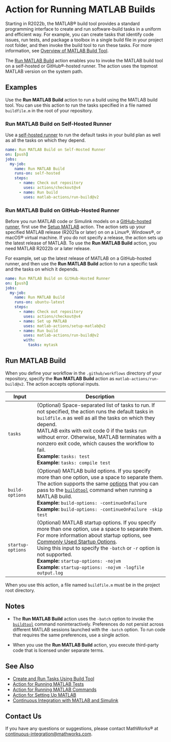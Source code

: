 # Action for Running MATLAB Builds

Starting in R2022b, the MATLAB&reg; build tool provides a standard programming interface to create and run software-build tasks in a uniform and efficient way. For example, you can create tasks that identify code issues, run tests, and package a toolbox in a single build file in your project root folder, and then invoke the build tool to run these tasks. For more information, see [Overview of MATLAB Build Tool](https://www.mathworks.com/help/matlab/matlab_prog/overview-of-matlab-build-tool.html).

The [Run MATLAB Build](#run-matlab-build) action enables you to invoke the MATLAB build tool on a self-hosted or GitHub&reg;-hosted runner. The action uses the topmost MATLAB version on the system path.

## Examples
Use the **Run MATLAB Build** action to run a build using the MATLAB build tool. You can use this action to run the tasks specified in a file named  `buildfile.m` in the root of your repository.

### Run MATLAB Build on Self-Hosted Runner
Use a [self-hosted runner](https://docs.github.com/en/actions/hosting-your-own-runners/managing-self-hosted-runners/about-self-hosted-runners) to run the default tasks in your build plan as well as all the tasks on which they depend.

```yaml
name: Run MATLAB Build on Self-Hosted Runner
on: [push]
jobs:
  my-job:
    name: Run MATLAB Build
    runs-on: self-hosted
    steps:
      - name: Check out repository
        uses: actions/checkout@v4
      - name: Run build
        uses: matlab-actions/run-build@v2
```

### Run MATLAB Build on GitHub-Hosted Runner
Before you run MATLAB code or Simulink models on a [GitHub-hosted runner](https://docs.github.com/en/actions/using-github-hosted-runners/about-github-hosted-runners/about-github-hosted-runners), first use the [Setup MATLAB](https://github.com/matlab-actions/setup-matlab/) action. The action sets up your specified MATLAB release (R2021a or later) on on a Linux&reg;, Windows&reg;, or macOS&reg; virtual machine. If you do not specify a release, the action sets up the latest release of MATLAB. To use the **Run MATLAB Build** action, you need MATLAB R2022b or a later release.

For example, set up the latest release of MATLAB on a GitHub-hosted runner, and then use the **Run MATLAB Build** action to run a specific task and the tasks on which it depends.

```yaml
name: Run MATLAB Build on GitHub-Hosted Runner
on: [push]
jobs:
  my-job:
    name: Run MATLAB Build
    runs-on: ubuntu-latest
    steps:
      - name: Check out repository
        uses: actions/checkout@v4
      - name: Set up MATLAB
        uses: matlab-actions/setup-matlab@v2
      - name: Run build
        uses: matlab-actions/run-build@v2
        with:
          tasks: mytask
```

## Run MATLAB Build
When you define your workflow in the `.github/workflows` directory of your repository, specify the **Run MATLAB Build** action as `matlab-actions/run-build@v2`. The action accepts optional inputs.

Input                     | Description
------------------------- | ---------------
`tasks`                   | (Optional) Space-separated list of tasks to run. If not specified, the action runs the default tasks in `buildfile.m` as well as all the tasks on which they depend.</br>MATLAB exits with exit code 0 if the tasks run without error. Otherwise, MATLAB terminates with a nonzero exit code, which causes the workflow to fail.<br/>**Example:** `tasks: test`</br>**Example:** `tasks: compile test`
`build-options`         | (Optional) MATLAB build options. If you specify more than one option, use a space to separate them. The action supports the same [options](https://www.mathworks.com/help/matlab/ref/buildtool.html#mw_50c0f35e-93df-4579-963d-f59f2fba1dba) that you can pass to the [`buildtool`](https://www.mathworks.com/help/matlab/ref/buildtool.html) command when running a MATLAB build.<br/>**Example:** `build-options: -continueOnFailure`<br/>**Example:** `build-options: -continueOnFailure -skip test`
`startup-options`         | (Optional) MATLAB startup options. If you specify more than one option, use a space to separate them. For more information about startup options, see [Commonly Used Startup Options](https://www.mathworks.com/help/matlab/matlab_env/commonly-used-startup-options.html).<br/>Using this input to specify the `-batch` or `-r` option is not supported.<br/>**Example:** `startup-options: -nojvm`<br/>**Example:** `startup-options: -nojvm -logfile output.log`

When you use this action, a file named `buildfile.m` must be in the project root directory. 

## Notes
* The **Run MATLAB Build** action uses the `-batch` option to invoke the [`buildtool`](https://www.mathworks.com/help/matlab/ref/buildtool.html) command noninteractively. Preferences do not persist across different MATLAB sessions launched with the `-batch` option. To run code that requires the same preferences, use a single action.

* When you use the **Run MATLAB Build** action, you execute third-party code that is licensed under separate terms.

## See Also
- [Create and Run Tasks Using Build Tool](https://www.mathworks.com/help/matlab/matlab_prog/create-and-run-tasks-using-build-tool.html)
- [Action for Running MATLAB Tests](https://github.com/matlab-actions/run-tests/)
- [Action for Running MATLAB Commands](https://github.com/matlab-actions/run-command)
- [Action for Setting Up MATLAB](https://github.com/matlab-actions/setup-matlab/)
- [Continuous Integration with MATLAB and Simulink](https://www.mathworks.com/solutions/continuous-integration.html)

## Contact Us
If you have any questions or suggestions, please contact MathWorks&reg; at [continuous-integration@mathworks.com](mailto:continuous-integration@mathworks.com).
